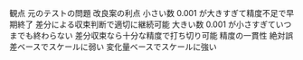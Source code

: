 観点	元のテストの問題	改良案の利点
小さい数	0.001 が大きすぎて精度不足で早期終了	差分による収束判断で適切に継続可能
大きい数	0.001 が小さすぎていつまでも終わらない	差分収束なら十分な精度で打ち切り可能
精度の一貫性	絶対誤差ベースでスケールに弱い	変化量ベースでスケールに強い
